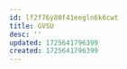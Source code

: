 ```yaml
---
id: lf2f76y80f41eegln6k6cwt
title: GVSU
desc: ''
updated: 1725641796399
created: 1725641796399
---
```

